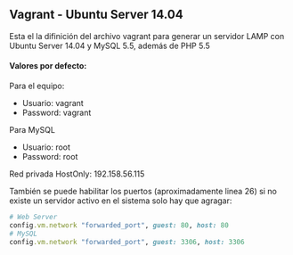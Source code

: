 ## Vagrant - Ubuntu Server 14.04

Esta el la difinición del archivo vagrant para generar un servidor LAMP con Ubuntu Server 14.04 y MySQL 5.5, además de PHP 5.5

#### Valores por defecto:

Para el equipo:
* Usuario: vagrant
* Password: vagrant

Para MySQL
* Usuario: root
* Password: root

Red privada HostOnly: 192.158.56.115

También se puede habilitar los puertos (aproximadamente linea 26) si no existe un servidor activo en el sistema solo hay que agragar:

```ruby
# Web Server
config.vm.network "forwarded_port", guest: 80, host: 80
# MySQL
config.vm.network "forwarded_port", guest: 3306, host: 3306
```
